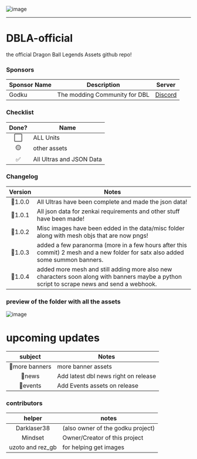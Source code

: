 ![image](https://github.com/mindsetpro/DBLA-official/assets/138173273/aeb66e65-2214-4060-9a88-059c12346f32)

------

# DBLA-official
the official Dragon Ball Legends Assets github repo!

### Sponsors
| Sponsor Name | Description                  | Server                      |
|--------------|------------------------------|-----------------------------|
| Godku        | The modding Community for DBL| [Discord](https://discord.gg/Qpfx8UHjxt)|

### Checklist

Done? | Name
:---:| ---
⬜️| ALL Units
🟡| other assets
✅| All Ultras and JSON Data

### Changelog

Version | Notes
:---:| ---
📌1.0.0| All Ultras have been complete and made the json data!
📌1.0.1| All json data for zenkai requirements and other stuff have been made!
📌1.0.2| Misc images have been edded in the data/misc folder along with mesh objs that are now pngs!
📌1.0.3| added a few paranorma (more in a few hours after this commit) 2 mesh and a new folder for satx also added some summon banners.
📌1.0.4| added more mesh and still adding more also new characters soon along with banners maybe a python script to scrape news and send a webhook.

### preview of the folder with all the assets

![image](https://github.com/mindsetpro/DBLA-official/assets/138173273/6b5e0d0d-2c3e-44a3-b543-abf72a1c4b26)

# upcoming updates
subject | Notes
:---:| ---
📌more banners| more banner assets
📌news| Add latest dbl news right on release
📌events| Add Events assets on release


### contributors
helper | notes
:---:| ---
Darklaser38| (also owner of the godku project)
Mindset| Owner/Creator of this project
uzoto and rez_gb| for helping get images
